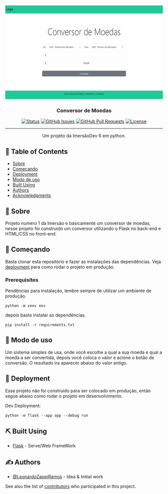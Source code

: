 <p align="center">
  <a href="" rel="noopener">
 <img width=600px height=300px src="./static/img/Capa.png" alt="Project logo"></a>
</p>

<h3 align="center">Conversor de Moedas</h3>

<div align="center">

[![Status](https://img.shields.io/badge/status-active-success.svg)]()
[![GitHub Issues](https://img.shields.io/github/issues/LeonardoZappiRamos/6.svg)](https://github.com/LeonardoZappiRamos/6/issues)
[![GitHub Pull Requests](https://img.shields.io/github/issues-pr/LeonardoZappiRamos/6.svg)](https://github.com/LeonardoZappiRamos/6/pulls)
[![License](https://img.shields.io/badge/license-MIT-blue.svg)](/LICENSE)

</div>

---

<p align="center"> Um projeto da ImersãoDev 6 em python.
    <br> 
</p>

## 📝 Table of Contents

- [Sobre](#about)
- [Começando](#getting_started)
- [Deployment](#deployment)
- [Modo de uso](#usage)
- [Built Using](#built_using)
- [Authors](#authors)
- [Acknowledgments](#acknowledgement)

## 🧐 Sobre <a name = "about"></a>

Projeto numero 1 da Imersão e basicamente um conversor de moedas, nesse projeto foi construido um conversor utilizando o Flask no back-end e HTML/CSS no front-end.

## 🏁 Começando <a name = "getting_started"></a>

Basta clonar esta repositório e fazer as instalações das dependências. Veja [deployment](#deployment) para como rodar o projeto em produção.

### Prerequisites

Pendências para instalação, lembre sempre de utilizar um ambiente de produção.

```
python -m venv env
```
depois basta instalar as dependências.
```
pip install -r requirements.txt
```

## 🎈 Modo de uso <a name="usage"></a>

Um sistema simples de usa, onde você escolhe a qual a sua moeda e qual a moeda a ser convertida, depois você coloca o valor e acione o botão de conversão.
O resultado ira aparecer abaixo do valor antigo.

## 🚀 Deployment <a name = "deployment"></a>

Esse projeto não foi construido para ser colocado em produção, então segue abaixo como rodar o projeto em desenvolvimento.

Dev Deployment:
```
python -m flask --app app --debug run
```

## ⛏️ Built Using <a name = "built_using"></a>

- [Flask](https://flask.palletsprojects.com/en/2.2.x/) - Serve/Web FrameWork

## ✍️ Authors <a name = "authors"></a>

- [@LeonardoZappiRamos](https://github.com/LeonardoZappiRamos) - Idea & Initial work

See also the list of [contributors](https://github.com/LeonardoZappiRamos/6/contributors) who participated in this project.